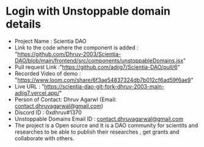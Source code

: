 # Login with Unstoppable domain details

- Project Name : Scientia DAO
- Link to the code where the component is added : "https://github.com/Dhruv-2003/Scientia-DAO/blob/main/frontend/src/components/unstoppableDomains.jsx"
- Pull request Link :"https://github.com/adiig7/Scientia-DAO/pull/6"
- Recorded Video of demo : "https://www.loom.com/share/6f3ae54837324db7b012cf6ad59f6ae9"
- Live URL : "https://scientia-dao-git-fork-dhruv-2003-main-adiig7.vercel.app/"
- Person of Contact: Dhruv Agarwl (Email: contact.dhruvagarwal@gmail.com)
- Discord ID : 0xdhruv#1370
- Unstoppable Domains Email ID : contact.dhruvagarwal@gmail.com
- The project is a Open source and It is a DAO community for scientits and researches to be able to publish their researches , get grants and collaborate with others.
